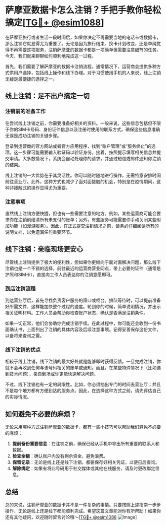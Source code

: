 # 萨摩亚数据卡怎么注销？手把手教你轻松搞定[[TG💪+ @esim1088](https://t.me/s/esim1088)]

在萨摩亚旅行或者生活一段时间后，如果你决定不再需要当地的电话卡或数据卡，那么注销它就显得尤为重要了。无论是因为旅行结束、换卡计划改变，还是单纯觉得不再需要这项服务，注销萨摩亚的数据卡都是一项简单但需要注意细节的任务。今天，我们就来聊聊如何顺利地完成这一过程。

首先，我们需要了解萨摩亚的数据卡注销流程。通常情况下，运营商会提供多种方式供用户选择，包括线上操作和线下办理。对于习惯使用手机的人来说，线上注销无疑是最便捷的选择之一。

## 线上注销：足不出户搞定一切

### 注销前的准备工作

在尝试线上注销之前，你需要准备好相关的资料。一般来说，这些信息包括但不限于你的SIM卡号码、身份证件信息以及注册时使用的联系方式。确保这些信息准确无误是成功注销的关键步骤。

登录到运营商的官方网站或者官方应用程序，找到“账户管理”或“服务终止”的选项。这一步骤可能需要输入验证码以验证身份。接着，按照提示填写相关信息并提交申请。大多数情况下，系统会自动处理你的请求，并通过短信或邮件通知你注销的结果。

线上注销的一大优势在于其灵活性。你可以随时随地进行操作，无需特意安排时间前往营业厅。此外，这种方式也减少了面对面接触的机会，特别是在疫情期间，这种非接触式的操作显得尤为重要。

### 注意事项

虽然线上注销方便快捷，但也有一些需要注意的地方。例如，某些运营商可能会要求你在注销前结清所有未支付的账单；另外，有些服务可能需要你手动关闭某些附加功能（如漫游服务）。因此，在正式提交注销请求之前，请务必仔细阅读所有的说明文档，以免遗漏任何重要环节。

## 线下注销：亲临现场更安心

尽管线上注销提供了极大的便利性，但如果你更倾向于面对面解决问题，那么线下注销也是一个不错的选择。前往最近的运营商营业网点，带上必要的证件（通常是护照和SIM卡），直接向工作人员表达你的注销意愿即可。

### 到店注销流程

到达营业厅后，首先寻找负责客户服务的窗口或柜台。排队等待时，可以提前准备好所需文件，这样能加快整个过程的速度。轮到你的时候，简单说明情况，并出示相关证明材料。工作人员会帮助你检查账户状态，确认是否满足注销条件。

如果一切正常，他们会协助你完成注销手续。在此过程中，你可能还会收到一份书面确认书，上面列出了注销的具体内容及后续注意事项。记得妥善保存这份文件，以备将来查询之需。

### 线下注销的优点

相较于线上注销，线下注销的最大好处就是能够即时获得反馈。一旦完成注销，你就不会再收到任何与该号码相关的账单或通知。而且，在某些特殊情况下（比如遇到技术问题），亲自到场或许更能快速解决问题。

不过，线下注销也有一定的局限性。比如，你必须抽出专门的时间去营业厅；并且不是每个地方都有方便到达的服务点。因此，在选择这种方式之前，请先评估自己的实际情况。

## 如何避免不必要的麻烦？

无论采用哪种方式注销萨摩亚的数据卡，都有一些小技巧可以帮助我们避免不必要的麻烦：

1. **提前备份重要信息**：在注销之前，确保已经从手机中导出所有重要的联系人和数据。
2. **检查余额**：确认账户内没有剩余资金，避免浪费。
3. **保留记录**：无论是线上还是线下注销，都要保存好相关凭证，以便日后查询。
4. **解除绑定**：如果有将此号码用于社交媒体或其他在线服务，请及时更改绑定信息。

## 总结

总的来说，注销萨摩亚的数据卡并不是一件复杂的事情。只要按照上述指南一步步操作，无论是线上还是线下都能顺利完成。希望这篇文章能对你有所帮助！如果你还有其他疑问，欢迎随时留言讨论哦～[[TG💪+ @esim1088](https://t.me/s/esim1088) ![Image](https://i.postimg.cc/4NQfJmqS/Snipaste-2025-05-13-00-14-12.png)]
